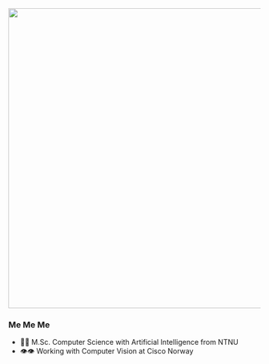 <div id="header" align="left">
  <img src="https://static.myfigurecollection.net/upload/pictures/2021/08/16/2820957.gif" width="600"/>
</div>

### Me Me Me

- 👩‍🎓 M.Sc. Computer Science with Artificial Intelligence from NTNU
- 👁️👁️ Working with Computer Vision at Cisco Norway
